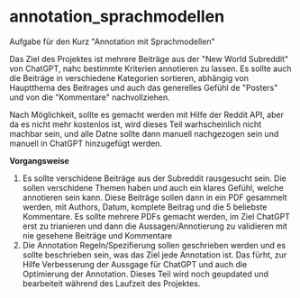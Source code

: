 # annotation_sprachmodellen
Aufgabe für den Kurz "Annotation mit Sprachmodellen"

Das Ziel des Projektes ist mehrere Beiträge aus der "New World Subreddit" von ChatGPT, nahc bestimmte Kriterien annotieren zu lassen.
Es sollte auch die Beiträge in verschiedene Kategorien sortieren, abhängig von Hauptthema des Beitrages und auch das generelles Gefühl de "Posters" und von die "Kommentare" nachvollziehen.

Nach Möglichkeit, sollte es gemacht werden mit Hilfe der Reddit API, aber da es nicht mehr kostenlos ist, wird dieses Teil warhscheinlich nicht machbar sein, und alle Datne sollte dann manuell nachgezogen sein und manuell in ChatGPT hinzugefügt werden.

**Vorgangsweise**
1. Es sollte verschidene Beiträge aus der Subreddit rausgesucht sein.
  Die sollen verschidene Themen haben und auch ein klares Gefühl, welche annotieren sein kann. Diese Beiträge sollen dann in ein PDF gesammelt werden, mit Authors, Datum, komplete Beitrag und die 5 beliebste Kommentare.
Es sollte mehrere PDFs gemacht werden, im Ziel ChatGPT erst zu trianieren und dann die Aussagen/Annotierung zu validieren mit nie gesehene Beiträge und Kommentare
2. Die Annotation Regeln/Spezifierung sollen geschrieben werden und es sollte beschrieben sein, was das Ziel jede Annotation ist.
  Das fürht, zur Hilfe Verbesserung der Aussgage für ChatGPT und auch die Optimierung der Annotation.
  Dieses Teil wird noch geupdated und bearbeiteit während des Laufzeit des Projektes.

